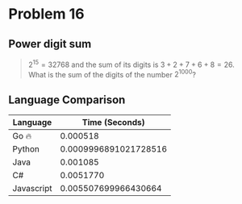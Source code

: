 # Problem 16

## Power digit sum

>$2^15 = 32768$ and the sum of its digits is $3 + 2 + 7 + 6 + 8 = 26$.   
>What is the sum of the digits of the number $2^{1000}$?  

## Language Comparison

| Language     | Time (Seconds)        |
| ------------ | --------------------- |
| Go 🔥        | 0.000518              |
| Python       | 0.0009996891021728516 |
| Java         | 0.001085              |
| C#           | 0.0051770             |
| Javascript   | 0.005507699966430664  |
